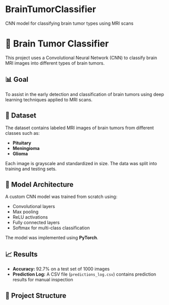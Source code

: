 # BrainTumorClassifier
CNN model for classifying brain tumor types using MRI scans
# 🧠 Brain Tumor Classifier

This project uses a Convolutional Neural Network (CNN) to classify brain MRI images into different types of brain tumors.

## 📊 Goal
To assist in the early detection and classification of brain tumors using deep learning techniques applied to MRI scans.

## 📁 Dataset
The dataset contains labeled MRI images of brain tumors from different classes such as:
- **Pituitary**
- **Meningioma**
- **Glioma**

Each image is grayscale and standardized in size. The data was split into training and testing sets.

## 🧠 Model Architecture
A custom CNN model was trained from scratch using:
- Convolutional layers
- Max pooling
- ReLU activations
- Fully connected layers
- Softmax for multi-class classification

The model was implemented using **PyTorch**.

## 📈 Results
- **Accuracy:** 92.7% on a test set of 1000 images
- **Prediction Log:** A CSV file (`predictions_log.csv`) contains prediction results for manual inspection

## 📂 Project Structure
